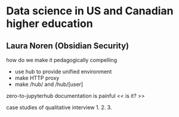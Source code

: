 # Data science in US and Canadian higher education

## Laura Noren (Obsidian Security)

how do we make it pedagogically compelling
* use hub to provide unified environment
* make HTTP proxy
* make /hub/ and /hub/[user]

zero-to-jupyterhub documentation is painful << is it? >>

case studies of qualitative interview
1.
2.
3.


